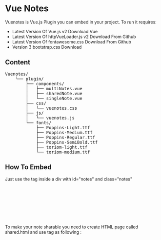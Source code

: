 # Vue Notes

Vuenotes is Vue.js Plugin you can embed in your project. To run it requires:

* Latest Version Of Vue.js v2 Download Vue
* Latest Version Of httpVueLoader.js v2 Download From Github
* Latest Version Of fontawesome.css Download From Github
* Version 3 bootstrap.css Download

## Content

<pre>
Vuenotes/
	└── plugin/
		├── components/
		│   ├── multiNotes.vue
		│   ├── sharedNote.vue
		│   └── singleNote.vue
		├── css/
		│   └── vuenotes.css
		├── js/
		│   └── vuenotes.js
		└── fonts/
			├── Poppins-Light.ttf
			├── Poppins-Medium.ttf
			├── Poppins-Regular.ttf
			├── Poppins-SemiBold.ttf
			├── toriom-light.ttf
			└── toriom-medium.ttf
</pre>


## How To Embed

Just use the tag <sticky-notes> inside a div with id="notes" and class="notes"
	
<pre>
<div id="notes" class="notes">
  <div class="container">
   <sticky-notes></sticky-notes>
  </div>
</div>
</pre>


To make your note sharable you need to create HTML page called shared.html and use <shared-note> tag as following :

<pre>
<div id="notes" class="notes">
  <div class="container">
   <shared-note></shared-note>
  </div>
</div>
</pre>


